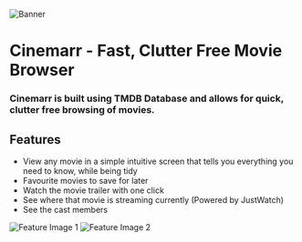 
![Banner](https://github.com/user-attachments/assets/9d7439a7-c85e-43b7-b056-f67382a6b774)
# Cinemarr - Fast, Clutter Free Movie Browser
### Cinemarr is built using TMDB Database and allows for quick, clutter free browsing of movies.

## Features
- View any movie in a simple intuitive screen that tells you everything you need to know, while being tidy
- Favourite movies to save for later
- Watch the movie trailer with one click
- See where that movie is streaming currently (Powered by JustWatch)
- See the cast members

![Feature Image 1](https://github.com/user-attachments/assets/b2359994-0280-44d4-8f15-512013763903)
![Feature Image 2](https://github.com/user-attachments/assets/ccd40209-6ee4-40b9-a539-458dfe8cafe7)
